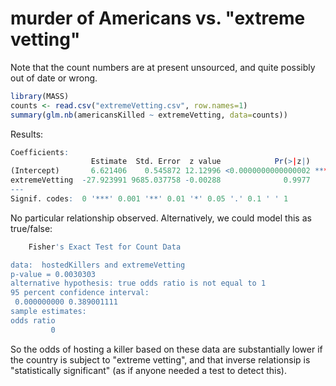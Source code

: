 # murder of Americans vs. "extreme vetting"

Note that the count numbers are at present unsourced, and quite possibly out of date or wrong.

```r
library(MASS)
counts <- read.csv("extremeVetting.csv", row.names=1)
summary(glm.nb(americansKilled ~ extremeVetting, data=counts))
```

Results:

```r
Coefficients:
                  Estimate  Std. Error  z value            Pr(>|z|)    
(Intercept)       6.621406    0.545872 12.12996 <0.0000000000000002 ***
extremeVetting  -27.923991 9685.037758 -0.00288              0.9977    
---
Signif. codes:  0 '***' 0.001 '**' 0.01 '*' 0.05 '.' 0.1 ' ' 1
```

No particular relationship observed.  Alternatively, we could model this as true/false:

```r
	Fisher's Exact Test for Count Data

data:  hostedKillers and extremeVetting
p-value = 0.0030303
alternative hypothesis: true odds ratio is not equal to 1
95 percent confidence interval:
 0.000000000 0.389001111
sample estimates:
odds ratio 
         0 
```

So the odds of hosting a killer based on these data are substantially lower if the country is subject to "extreme vetting",
and that inverse relationsip is "statistically significant" (as if anyone needed a test to detect this). 

